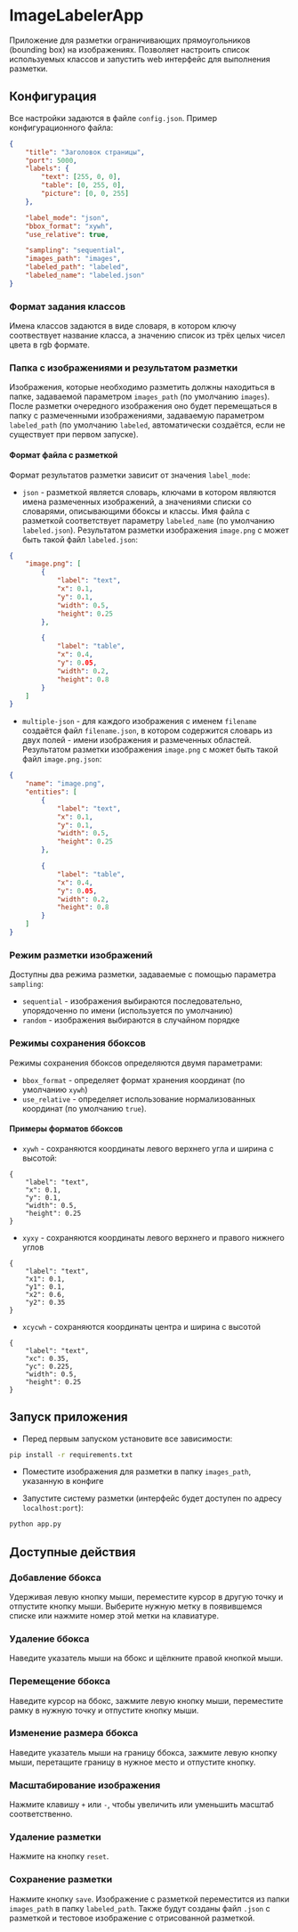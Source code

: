 # ImageLabelerApp
Приложение для разметки ограничивающих прямоугольников (bounding box) на изображениях. Позволяет настроить список используемых классов и запустить web интерфейс для выполнения разметки.

## Конфигурация
Все настройки задаются в файле `config.json`. Пример конфигурационного файла:

```json
{
    "title": "Заголовок страницы",
    "port": 5000,
    "labels": {
        "text": [255, 0, 0],
        "table": [0, 255, 0],
        "picture": [0, 0, 255]
    },

    "label_mode": "json",
    "bbox_format": "xywh",
    "use_relative": true,

    "sampling": "sequential",
    "images_path": "images",
    "labeled_path": "labeled",
    "labeled_name": "labeled.json"
}
```

### Формат задания классов

Имена классов задаются в виде словаря, в котором ключу соотвествует название класса, а значению список из трёх целых чисел цвета в rgb формате.

### Папка с изображениями и результатом разметки

Изображения, которые необходимо разметить должны находиться в папке, задаваемой параметром `images_path` (по умолчанию `images`). После разметки очередного изображения оно будет перемещаться в папку с размеченными изображениями, задаваемую параметром `labeled_path` (по умолчанию `labeled`, автоматически создаётся, если не существует при первом запуске).


#### Формат файла с разметкой

Формат результатов разметки зависит от значения `label_mode`:
* `json` - разметкой является словарь, ключами в котором являются имена размеченных изображений, а значениями списки со словарями, описывающими ббоксы и классы. Имя файла с разметкой соответствует параметру `labeled_name` (по умолчанию `labeled.json`). Результатом разметки изображения `image.png` с может быть такой файл `labeled.json`:

```json
{
    "image.png": [
        {
            "label": "text",
            "x": 0.1,
            "y": 0.1,
            "width": 0.5,
            "height": 0.25
        },

        {
            "label": "table",
            "x": 0.4,
            "y": 0.05,
            "width": 0.2,
            "height": 0.8
        }
    ]
}
```

* `multiple-json` - для каждого изображения с именем `filename` создаётся файл `filename.json`, в котором содержится словарь из двух полей - имени изображения и размеченных областей. Результатом разметки изображения `image.png` с может быть такой файл `image.png.json`:

```json
{
    "name": "image.png",
    "entities": [
        {
            "label": "text",
            "x": 0.1,
            "y": 0.1,
            "width": 0.5,
            "height": 0.25
        },

        {
            "label": "table",
            "x": 0.4,
            "y": 0.05,
            "width": 0.2,
            "height": 0.8
        }
    ]
}
```


### Режим разметки изображений

Доступны два режима разметки, задаваемые с помощью параметра `sampling`:
* `sequential` - изображения выбираются последовательно, упорядоченно по имени (используется по умолчанию)
* `random` - изображения выбираются в случайном порядке

### Режимы сохранения ббоксов

Режимы сохранения ббоксов определяются двумя параметрами:

* `bbox_format` - определяет формат хранения координат (по умолчанию `xywh`)
* `use_relative` - определяет использование нормализованных координат (по умолчанию `true`).


#### Примеры форматов ббоксов

* `xywh` - сохраняются координаты левого верхнего угла и ширина с высотой:

```
{
    "label": "text",
    "x": 0.1,
    "y": 0.1,
    "width": 0.5,
    "height": 0.25
}
```

* `xyxy` - сохраняются координаты левого верхнего и правого нижнего углов

```
{
    "label": "text",
    "x1": 0.1,
    "y1": 0.1,
    "x2": 0.6,
    "y2": 0.35
}
```

* `xcycwh` - сохраняются координаты центра и ширина с высотой

```
{
    "label": "text",
    "xc": 0.35,
    "yc": 0.225,
    "width": 0.5,
    "height": 0.25
}
```


## Запуск приложения

* Перед первым запуском установите все зависимости:
```bash
pip install -r requirements.txt
```

* Поместите изображения для разметки в папку `images_path`, указанную в конфиге

* Запустите систему разметки (интерфейс будет доступен по адресу `localhost:port`):
```bash
python app.py
```

## Доступные действия

### Добавление ббокса
Удерживая левую кнопку мыши, переместите курсор в другую точку и отпустите кнопку мыши. Выберите нужную метку в появившемся списке или нажмите номер этой метки на клавиатуре.

### Удаление ббокса
Наведите указатель мыши на ббокс и щёлкните правой кнопкой мыши.

### Перемещение ббокса
Наведите курсор на ббокс, зажмите левую кнопку мыши, переместите рамку в нужную точку и отпустите кнопку мыши.

### Изменение размера ббокса
Наведите указатель мыши на границу ббокса, зажмите левую кнопку мыши, перетащите границу в нужное место и отпустите кнопку.

### Масштабирование изображения
Нажмите клавишу `+` или `-`, чтобы увеличить или уменьшить масштаб соответственно.

### Удаление разметки
Нажмите на кнопку `reset`.

### Сохранение разметки
Нажмите кнопку `save`. Изображение с разметкой переместится из папки `images_path` в папку `labeled_path`. Также будут созданы файл `.json` с разметкой и тестовое изображение с отрисованной разметкой.